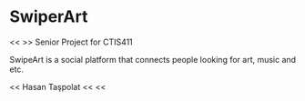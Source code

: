 # SwiperArt
<< >>
Senior Project for CTIS411

SwipeArt is a social platform that connects people looking for art, music and etc.

<<
Hasan Taşpolat
<<
<<
